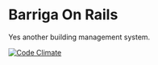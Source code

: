Barriga On Rails
=====

Yes another building management system.

[![Code Climate](https://codeclimate.com/repos/55737f17695680074000b7a4/badges/35ddfe86d6b91ce52f16/gpa.svg)](https://codeclimate.com/repos/55737f17695680074000b7a4/feed)
